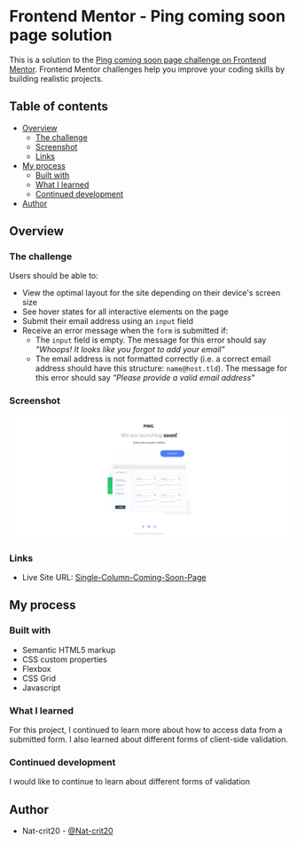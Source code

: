 # Frontend Mentor - Ping coming soon page solution

This is a solution to the [Ping coming soon page challenge on Frontend Mentor](https://www.frontendmentor.io/challenges/ping-single-column-coming-soon-page-5cadd051fec04111f7b848da). Frontend Mentor challenges help you improve your coding skills by building realistic projects.

## Table of contents

- [Overview](#overview)
  - [The challenge](#the-challenge)
  - [Screenshot](#screenshot)
  - [Links](#links)
- [My process](#my-process)
  - [Built with](#built-with)
  - [What I learned](#what-i-learned)
  - [Continued development](#continued-development)
- [Author](#author)

## Overview

### The challenge

Users should be able to:

- View the optimal layout for the site depending on their device's screen size
- See hover states for all interactive elements on the page
- Submit their email address using an `input` field
- Receive an error message when the `form` is submitted if:
  - The `input` field is empty. The message for this error should say _"Whoops! It looks like you forgot to add your email"_
  - The email address is not formatted correctly (i.e. a correct email address should have this structure: `name@host.tld`). The message for this error should say _"Please provide a valid email address"_

### Screenshot

![](./images/Screenshot%202022-08-31%20at%2019-46-05%20Frontend%20Mentor%20Ping%20coming%20soon%20page.png)

### Links

- Live Site URL: [Single-Column-Coming-Soon-Page](https://Nat-crit20.github.io/Single-Column-Coming-Soon-Page/)

## My process

### Built with

- Semantic HTML5 markup
- CSS custom properties
- Flexbox
- CSS Grid
- Javascript

### What I learned

For this project, I continued to learn more about how to access data from a submitted form. I also learned about different forms of client-side validation.

### Continued development

I would like to continue to learn about different forms of validation

## Author

- Nat-crit20 - [@Nat-crit20](https://www.frontendmentor.io/profile/Nat-crit20)

